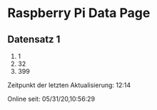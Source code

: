 
# Raspberry Pi Data Page
## Datensatz 1
1. 1
2. 32
3. 399

Zeitpunkt der letzten Aktualisierung: 12:14

Online seit: 05/31/20,10:56:29
    